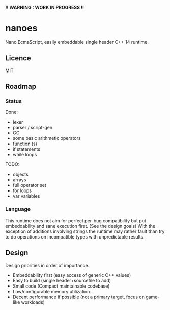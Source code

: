 __!! WARNING : WORK IN PROGRESS !!__

# nanoes
Nano EcmaScript, easily embeddable single header C++ 14 runtime.

## Licence
MIT

## Roadmap

### Status

Done:
+ lexer
+ parser / script-gen
+ GC
+ some basic arithmetic operators
+ function (s)
+ if statements
+ while loops

TODO:
+ objects
+ arrays
+ full operator set
+ for loops
+ var variables

### Language

This runtime does not aim for perfect per-bug compatibility but put embeddability and sane execution first. (See the design goals)
With the exception of additions involving strings the runtime may rather fault than try to do operations on incompatible types with unpredictable results.


## Design

Design priorities in order of importance.
- Embeddability first (easy access of generic C++ values)
- Easy to build (single header+sourcefile to add)
- Small code (Compact maintainable codebase)
- Low/configurable memory utilization.
- Decent performance if possible (not a primary target, focus on game-like workloads)
